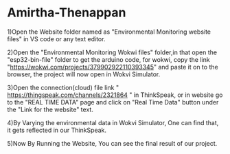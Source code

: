 # Amirtha-Thenappan
1)Open the Website folder named as "Environmental Monitoring website files" in VS code or any text editor.

2)Open the "Environmental Monitoring Wokwi files" folder,in that open the "esp32-bin-file" folder to get the arduino code, for wokwi, copy the link "https://wokwi.com/projects/379902922110393345" and paste it on to the browser, the project will now open in Wokvi Simulator.

3)Open the connection(cloud) file link " https://thingspeak.com/channels/2321864 " in ThinkSpeak, or in website go to the "REAL TIME DATA" page and click on "Real Time Data" button under the "Link for the website" text.

4)By Varying the environmental data in Wokvi Simulator, One can find that, it gets reflected in our ThinkSpeak.

5)Now By Running the Website, You can see the final result of our project.
